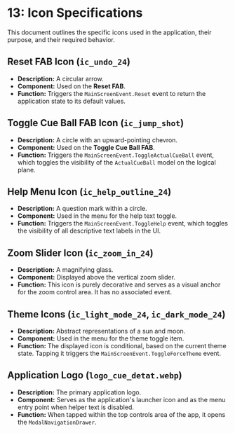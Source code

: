 # 13: Icon Specifications

This document outlines the specific icons used in the application, their purpose, and their required behavior.

## Reset FAB Icon (`ic_undo_24`)

* **Description:** A circular arrow.
* **Component:** Used on the **Reset FAB**.
* **Function:** Triggers the `MainScreenEvent.Reset` event to return the application state to its default values.

## Toggle Cue Ball FAB Icon (`ic_jump_shot`)

* **Description:** A circle with an upward-pointing chevron.
* **Component:** Used on the **Toggle Cue Ball FAB**.
* **Function:** Triggers the `MainScreenEvent.ToggleActualCueBall` event, which toggles the visibility of the `ActualCueBall` model on the logical plane.

## Help Menu Icon (`ic_help_outline_24`)

* **Description:** A question mark within a circle.
* **Component:** Used in the menu for the help text toggle.
* **Function:** Triggers the `MainScreenEvent.ToggleHelp` event, which toggles the visibility of all descriptive text labels in the UI.

## Zoom Slider Icon (`ic_zoom_in_24`)

* **Description:** A magnifying glass.
* **Component:** Displayed above the vertical zoom slider.
* **Function:** This icon is purely decorative and serves as a visual anchor for the zoom control area. It has no associated event.

## Theme Icons (`ic_light_mode_24`, `ic_dark_mode_24`)

* **Description:** Abstract representations of a sun and moon.
* **Component:** Used in the menu for the theme toggle item.
* **Function:** The displayed icon is conditional, based on the current theme state. Tapping it triggers the `MainScreenEvent.ToggleForceTheme` event.

## Application Logo (`logo_cue_detat.webp`)

* **Description:** The primary application logo.
* **Component:** Serves as the application's launcher icon and as the menu entry point when helper text is disabled.
* **Function:** When tapped within the top controls area of the app, it opens the `ModalNavigationDrawer`.